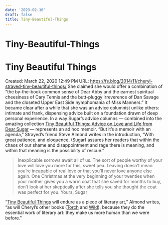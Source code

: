 ```yaml
---
date: '2023-02-16'
draft: false
title: Tiny-Beautiful-Things
---
```


# Tiny-Beautiful-Things

# Tiny Beautiful Things
Created: March 22, 2020 12:49 PM
URL: https://fs.blog/2014/11/cheryl-strayed-tiny-beautiful-things/
She claimed she would offer a combination of “the by-the-book common sense of Dear Abby and the earnest spiritual cheesiness of Cary Tennis and the butt-pluggy irreverence of Dan Savage and the closeted Upper East Side nymphomania of Miss Manners.”
It became clear after a while that she was an advice columnist unlike others: intimate and frank, dispensing advice built on a foundation drawn of deep personal experience.
In a way Sugar’s advice columns — combined into the amazing collection [Tiny Beautiful Things: Advice on Love and Life from Dear Sugar](https://www.amazon.com/gp/product/0307949338/ref=as_li_qf_asin_il_tl?ie=UTF8&tag=farnamstreet-20&creative=9325&linkCode=as2&creativeASIN=0307949338&linkId=5129db7c78439c3887bd415b56cd5d69) — represents an ad hoc memoir.
“But it’s a memoir with an agenda,” Strayed’s friend Steve Almond writes in the introduction, “With great patience, and eloquence, (Sugar) assures her readers that within the chaos of our shame and disappointment and rage there is meaning, and within that meaning is the possibility of rescue.”
> Inexplicable sorrows await all of us.
The sort of people worthy of your love will love you more for this, sweet pea.
Leaving doesn’t mean you’re incapable of real love or that you’ll never love anyone else again.
One Christmas at the very beginning of your twenties when your mother gives you a warm coat that she saved for months to buy, don’t look at her skeptically after she tells you she thought the coat was perfect for you.
Yours, Sugar
>
“[Tiny Beautiful Things](https://www.amazon.com/gp/product/0307949338/ref=as_li_qf_asin_il_tl?ie=UTF8&tag=farnamstreet-20&creative=9325&linkCode=as2&creativeASIN=0307949338&linkId=5129db7c78439c3887bd415b56cd5d69) will endure as a piece of literary art,” Almond writes, “as will Cheryl’s other books ([Torch](https://www.amazon.com/gp/product/B0092EE9P2/ref=as_li_qf_asin_il_tl?ie=UTF8&tag=farnamstreet-20&creative=9325&linkCode=as2&creativeASIN=B0092EE9P2&linkId=9cecf130984226916ddcca9678fb9037) and [Wild](https://www.amazon.com/gp/product/0307476073/ref=as_li_qf_asin_il_tl?ie=UTF8&tag=farnamstreet-20&creative=9325&linkCode=as2&creativeASIN=0307476073&linkId=3f29905737ed356db6c8ed9630f2162a)), because they do the essential work of literary art: they make us more human than we were before.”
